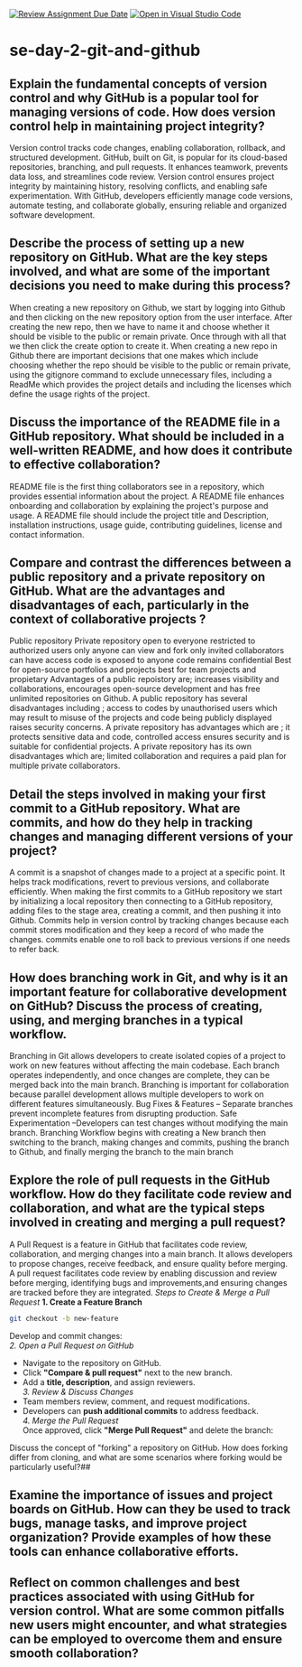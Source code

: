 [![Review Assignment Due Date](https://classroom.github.com/assets/deadline-readme-button-22041afd0340ce965d47ae6ef1cefeee28c7c493a6346c4f15d667ab976d596c.svg)](https://classroom.github.com/a/8wgCKhpZ)
[![Open in Visual Studio Code](https://classroom.github.com/assets/open-in-vscode-2e0aaae1b6195c2367325f4f02e2d04e9abb55f0b24a779b69b11b9e10269abc.svg)](https://classroom.github.com/online_ide?assignment_repo_id=18436781&assignment_repo_type=AssignmentRepo)
# se-day-2-git-and-github
## Explain the fundamental concepts of version control and why GitHub is a popular tool for managing versions of code. How does version control help in maintaining project integrity?
Version control tracks code changes, enabling collaboration, rollback, and structured development. GitHub, built on Git, is popular for its cloud-based repositories, branching, and pull requests. It enhances teamwork, prevents data loss, and streamlines code review. Version control ensures project integrity by maintaining history, resolving conflicts, and enabling safe experimentation. With GitHub, developers efficiently manage code versions, automate testing, and collaborate globally, ensuring reliable and organized software development.

## Describe the process of setting up a new repository on GitHub. What are the key steps involved, and what are some of the important decisions you need to make during this process? 
When creating a new repository on Github, we start by logging into Github and then clicking on the new repository option from the user interface. After creating the new repo, then we have to name it and choose whether it should be visible to the public or remain private. Once through with all that we then click the create option to create it. When creating a new repo in Github there are important decisions that one makes which include choosing whether the repo should be visible to the public or remain private, using the gitignore command to exclude unnecessary files, including a ReadMe which provides the project details and including the licenses which define the usage rights of the project.
## Discuss the importance of the README file in a GitHub repository. What should be included in a well-written README, and how does it contribute to effective collaboration?
README file is the first thing collaborators see in a repository, which provides essential information about the project. A README file enhances onboarding and collaboration by explaining the project's purpose and usage. A README file should include the project title and Description, installation instructions, usage guide, contributing guidelines, license and contact information.

## Compare and contrast the differences between a public repository and a private repository on GitHub. What are the advantages and disadvantages of each, particularly in the context of collaborative projects ?
Public repository                                                                               Private repository
open to everyone                                                                                restricted to authorized users only
anyone can view and fork                                                                        only invited collaborators can have access
code is exposed to anyone                                                                       code remains confidential
Best for open-source portfolios and projects                                                    best for team projects and propietary
Advantages of a public repoistory are; increases visibility and collaborations, encourages open-source development and has free unlimited repositories on Github. A public repository has several disadvantages including ; access to codes by unauthorised users which may result to misuse of the projects and code being publicly displayed raises security concerns. 
A private repository has advantages which are ; it protects sensitive data and code, controlled access ensures security and is suitable for confidential projects. A private repository has its own disadvantages which are; limited collaboration and requires a paid plan for multiple private collaborators.
## Detail the steps involved in making your first commit to a GitHub repository. What are commits, and how do they help in tracking changes and managing different versions of your project?
A commit is a snapshot of changes made to a project at a specific point. It helps track modifications, revert to previous versions, and collaborate efficiently. When making the first commits to a GitHub repository we start by initializing a local repository then connecting to a GitHub repository, adding files to the stage area, creating a commit, and then pushing it into Github. Commits help in version control by tracking changes because each commit stores modification and they keep a record of who made the changes. commits enable one to roll back to previous versions if one needs to refer back. 

## How does branching work in Git, and why is it an important feature for collaborative development on GitHub? Discuss the process of creating, using, and merging branches in a typical workflow.
Branching in Git allows developers to create isolated copies of a project to work on new features without affecting the main codebase. Each branch operates independently, and once changes are complete, they can be merged back into the main branch. Branching is important for collaboration because parallel development allows multiple developers to work on different features simultaneously. Bug Fixes & Features – Separate branches prevent incomplete features from disrupting production. Safe Experimentation –Developers can test changes without modifying the main branch. Branching Workflow begins with creating a New branch then switching to the branch, making changes and commits, pushing the branch to Github, and finally merging the branch to the main branch
## Explore the role of pull requests in the GitHub workflow. How do they facilitate code review and collaboration, and what are the typical steps involved in creating and merging a pull request?
A Pull Request is a feature in GitHub that facilitates code review, collaboration, and merging changes into a main branch. It allows developers to propose changes, receive feedback, and ensure quality before merging. A pull request facilitates code review by enabling discussion and review before merging, identifying bugs and improvements,and ensuring changes are tracked before they are integrated. 
 *Steps to Create & Merge a Pull Request* 
**1. Create a Feature Branch**  
```bash
git checkout -b new-feature
```
Develop and commit changes:  
*2. Open a Pull Request on GitHub* 
- Navigate to the repository on GitHub.  
- Click **"Compare & pull request"** next to the new branch.  
- Add a **title, description**, and assign reviewers.  
  *3. Review & Discuss Changes*
- Team members review, comment, and request modifications.  
- Developers can **push additional commits** to address feedback.  
  *4. Merge the Pull Request*  
Once approved, click **"Merge Pull Request"** and delete the branch:  

Discuss the concept of "forking" a repository on GitHub. How does forking differ from cloning, and what are some scenarios where forking would be particularly useful?##
 

## Examine the importance of issues and project boards on GitHub. How can they be used to track bugs, manage tasks, and improve project organization? Provide examples of how these tools can enhance collaborative efforts.

## Reflect on common challenges and best practices associated with using GitHub for version control. What are some common pitfalls new users might encounter, and what strategies can be employed to overcome them and ensure smooth collaboration?
